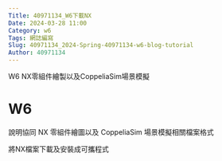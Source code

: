 ```yaml
---
Title: 40971134_W6下載NX
Date: 2024-03-28 11:00
Category: w6
Tags: 網誌編寫
Slug: 40971134_2024-Spring-40971134-w6-blog-tutorial
Author: 40971134
---
```


W6 NX零組件繪製以及CoppeliaSim場景模擬

<!-- PELICAN_END_SUMMARY -->

# W6
說明協同 NX 零組件繪圖以及 CoppeliaSim 場景模擬相關檔案格式

將NX檔案下載及安裝成可攜程式